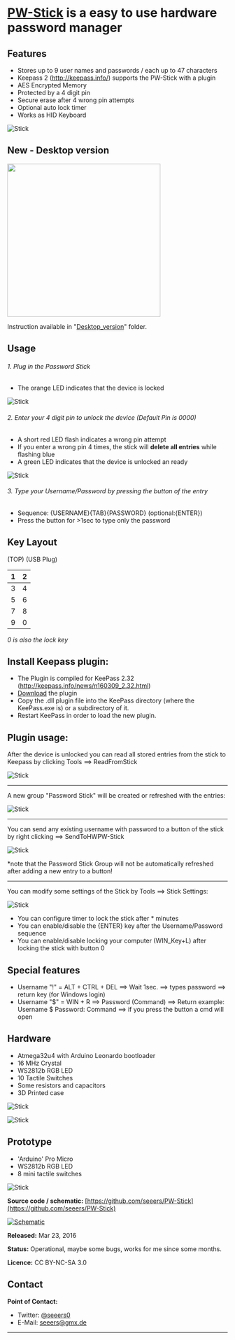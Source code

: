 **[PW-Stick](https://github.com/seeers/PW-Stick)** is a easy to use hardware password manager
======


## Features
* Stores up to 9 user names and passwords / each up to 47 characters
* Keepass 2 (http://keepass.info/) supports the PW-Stick with a plugin
* AES Encrypted Memory
* Protected by a 4 digit pin
* Secure erase after 4 wrong pin attempts
* Optional auto lock timer
* Works as HID Keyboard

![Stick](pictures/sticks.jpg?raw=true)

## New - Desktop version
<img src="Desktop_version/Pictures/vue_5.JPG" data-canonical-src="Desktop_version/Pictures/vue_5.JPG" width="350" />

Instruction available in "[Desktop_version](./Desktop_version)" folder.

## Usage
###### 1. Plug in the Password Stick
   * The orange LED indicates that the device is locked

![Stick](pictures/locked.jpg?raw=true)

###### 2. Enter your 4 digit pin to unlock the device (Default Pin is 0000)
   * A short red LED flash indicates a wrong pin attempt
   * If you enter a wrong pin 4 times, the stick will **delete all entries** while flashing blue
   * A green LED indicates that the device is unlocked an ready

![Stick](pictures/unlocked.jpg?raw=true)

###### 3. Type your Username/Password by pressing the button of the entry
   * Sequence: {USERNAME}{TAB}{PASSWORD} (optional:{ENTER})
   * Press the button for >1sec to type only the password


## Key Layout

  (TOP)
(USB Plug)

| 1 | 2 |  
| ------------- |:-------------:|
| 3 | 4 |
| 5 | 6 |
| 7 | 8 |
| 9 | 0 |
*0 is also the lock key*


## Install Keepass plugin:

* The Plugin is compiled for KeePass 2.32 (http://keepass.info/news/n160309_2.32.html)
* [Download](https://github.com/seeers/PW-Stick/blob/master/PWStickKeepassPlugin/PWStickPlugin/bin/Release/PWStick.dll?raw=true) the plugin
* Copy the .dll plugin file into the KeePass directory (where the KeePass.exe is) or a subdirectory of it.
* Restart KeePass in order to load the new plugin.


## Plugin usage:
After the device is unlocked you can read all stored entries from the stick to Keepass by clicking Tools ==> ReadFromStick

![Stick](pictures/KeepassMenu.png?raw=true)

------

A new group "Password Stick" will be created or refreshed with the entries:

![Stick](pictures/KeepassStickGroup.png?raw=true)

------


You can send any existing username with password to a button of the stick by right clicking ==> SendToHWPW-Stick


![Stick](pictures/KeepassContextMenu.png?raw=true)

*note that the Password Stick Group will not be automatically refreshed after adding a new entry to a button!

------

You can modify some settings of the Stick by Tools ==> Stick Settings:

![Stick](pictures/KeepassStickSettings.png?raw=true)

* You can configure timer to lock the stick after * minutes
* You can enable/disable the {ENTER} key after the Username/Password sequence
* You can enable/disable locking your computer (WIN_Key+L) after locking the stick with button 0


## Special features
  * Username "!"  = ALT + CTRL + DEL ==> Wait 1sec. ==> types password ==> return key (for Windows login)
  * Username "$"  = WIN + R ==> Password (Command) ==> Return
  example: Username $   Password: Command   ==> if you press the button a cmd will open


## Hardware

* Atmega32u4 with Arduino Leonardo bootloader
* 16 MHz Crystal
* WS2812b RGB LED
* 10 Tactile Switches
* Some resistors and capacitors
* 3D Printed case


![Stick](pictures/pcb_b.jpg?raw=true)

![Stick](pictures/pcb_t.jpg?raw=true)


## Prototype

* 'Arduino' Pro Micro
* WS2812b RGB LED
* 8 mini tactile switches


![Stick](pictures/prototype2.jpg?raw=true)



**Source code / schematic:** [https://github.com/seeers/PW-Stick](https://github.com/seeers/PW-Stick)


[![Schematic](pictures/schematic.png?raw=true)](pictures/schematichr.png?raw=true)



**Released:** Mar 23, 2016

**Status:** Operational, maybe some bugs, works for me since some months.

**Licence:**  CC BY-NC-SA 3.0

## Contact

**Point of Contact:**  
* Twitter: [@seeers0](https://twitter.com/seeers0)
* E-Mail: <seeers@gmx.de>




-----
